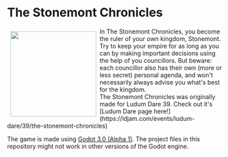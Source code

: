 # The Stonemont Chronicles

<img src="https://static.jam.vg/raw/eae/z/6a64.png" width="200" align="left" style="margin: 8px">
In The Stonemont Chronicles, you become the ruler of your own kingdom, Stonemont. Try to keep your empire for as long as you can by making important decisions using the help of you councillors. But beware: each councillor also has their own (more or less secret) personal agenda, and won't necessarily always advise you what's best for the kingdom.  
<br/>
The Stonemont Chronicles was originally made for Ludum Dare 39. Check out it's [Ludum Dare page here!](https://ldjam.com/events/ludum-dare/39/the-stonemont-chronicles)  

The game is made using [Godot 3.0 (Alpha 1)](https://godotengine.org/). The project files in this repository might not work in other versions of the Godot engine.

